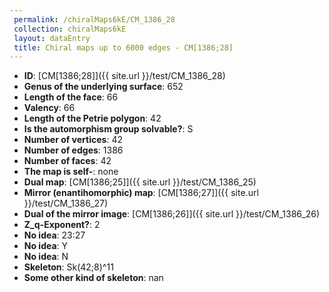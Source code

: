 ```yaml
--- 
 permalink: /chiralMaps6kE/CM_1386_28 
 collection: chiralMaps6kE
 layout: dataEntry
 title: Chiral maps up to 6000 edges - CM[1386;28]
---
```


- **ID**: [CM[1386;28]]({{ site.url }}/test/CM_1386_28)
- **Genus of the underlying surface**: 652
- **Length of the face**: 66
- **Valency**: 66
- **Length of the Petrie polygon**: 42
- **Is the automorphism group solvable?**: S
- **Number of vertices**: 42
- **Number of edges**: 1386
- **Number of faces**: 42
- **The map is self-**: none
- **Dual map**: [CM[1386;25]]({{ site.url }}/test/CM_1386_25)
- **Mirror (enantihomorphic) map**: [CM[1386;27]]({{ site.url }}/test/CM_1386_27)
- **Dual of the mirror image**: [CM[1386;26]]({{ site.url }}/test/CM_1386_26)
- **Z_q-Exponent?**: 2
- **No idea**:  23:27
- **No idea**: Y
- **No idea**: N
- **Skeleton**: Sk(42;8)^11
- **Some other kind of skeleton**: nan
